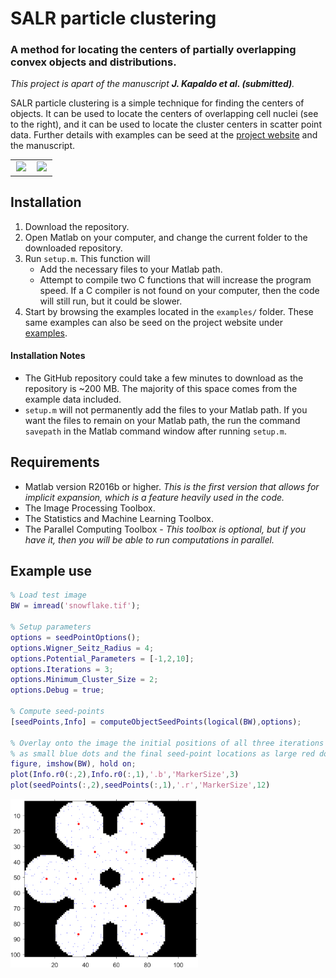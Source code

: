 


# SALR particle clustering
### A method for locating the centers of partially overlapping convex objects and distributions.
_This project is apart of the manuscript **J. Kapaldo et al. (submitted)**._


SALR particle clustering is a simple technique for finding the centers of objects. It can be used to locate the centers of overlapping cell nuclei (see to the right), and it can be used to locate the cluster centers in scatter point data. Further details with examples can be seed at the [project website](https://jkpld.github.io/SALR_Clustering/) and the manuscript.

<table style="width:100%">
  <tr>
    <td valign="top" width="45%" align="center"><img src="docs/images/animated2d.gif"></td>
    <td valign="top" width="45.8%" align="center"><img src="docs/images/animated5d.gif"></td>
  </tr>
</table>

## Installation

1. Download the repository.
2. Open Matlab on your computer, and change the current folder to the downloaded repository.
3. Run `setup.m`. This function will
    * Add the necessary files to your Matlab path.
    * Attempt to compile two C functions that will increase the program speed. If a C compiler is not found on your computer, then the code will still run, but it could be slower.
4. Start by browsing the examples located in the `examples/` folder. These same examples can also be seed on the project website under [examples](https://jkpld.github.io/SALR_Clustering/examples/).


#### Installation Notes
* The GitHub repository could take a few minutes to download as the repository is ~200 MB. The majority of this space comes from the example data included.
* `setup.m` will not permanently add the files to your Matlab path. If you want the files to remain on your Matlab path, the run the command `savepath` in the Matlab command window after running `setup.m`.

## Requirements

* Matlab version R2016b or higher. _This is the first version that allows for implicit expansion, which is a feature heavily used in the code._
* The Image Processing Toolbox.
* The Statistics and Machine Learning Toolbox.
* The Parallel Computing Toolbox - _This toolbox is optional, but if you have it, then you will be able to run computations in parallel._

## Example use

```matlab
% Load test image
BW = imread('snowflake.tif');

% Setup parameters
options = seedPointOptions();
options.Wigner_Seitz_Radius = 4;
options.Potential_Parameters = [-1,2,10];
options.Iterations = 3;
options.Minimum_Cluster_Size = 2;
options.Debug = true;

% Compute seed-points
[seedPoints,Info] = computeObjectSeedPoints(logical(BW),options);

% Overlay onto the image the initial positions of all three iterations
% as small blue dots and the final seed-point locations as large red dots.
figure, imshow(BW), hold on;
plot(Info.r0(:,2),Info.r0(:,1),'.b','MarkerSize',3)
plot(seedPoints(:,2),seedPoints(:,1),'.r','MarkerSize',12)
```
<img width="300" src="docs/images/readme_img.png">
